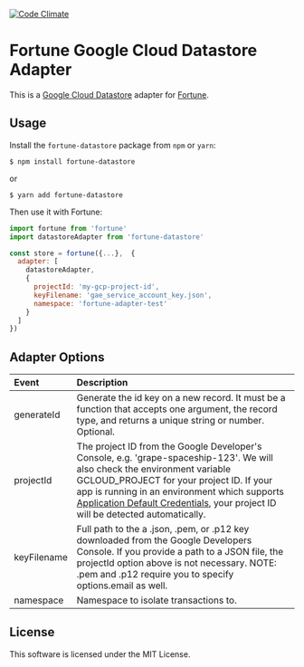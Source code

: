 [![Code Climate](https://codeclimate.com/github/patrinhani-ciandt/fortune-datastore/badges/gpa.svg)](https://codeclimate.com/github/patrinhani-ciandt/fortune-datastore)

# Fortune Google Cloud Datastore Adapter

This is a [Google Cloud Datastore](https://cloud.google.com/datastore/) adapter for [Fortune](http://fortune.js.org).

## Usage

Install the `fortune-datastore` package from `npm` or `yarn`:

```git 
$ npm install fortune-datastore
```
or
```git 
$ yarn add fortune-datastore
```

Then use it with Fortune:

```js
import fortune from 'fortune'
import datastoreAdapter from 'fortune-datastore'

const store = fortune({...},  {
  adapter: [
    datastoreAdapter,
    {
      projectId: 'my-gcp-project-id',
      keyFilename: 'gae_service_account_key.json',
      namespace: 'fortune-adapter-test'
    }
  ]
})
```


## Adapter Options


Event    | Description
:------------- | :-------------
generateId   | Generate the id key on a new record. It must be a function that accepts one argument, the record type, and returns a unique string or number. Optional.
projectId | The project ID from the Google Developer's Console, e.g. 'grape-spaceship-123'. We will also check the environment variable GCLOUD_PROJECT for your project ID. If your app is running in an environment which supports [Application Default Credentials](https://developers.google.com/identity/protocols/application-default-credentials), your project ID will be detected automatically.
keyFilename | Full path to the a .json, .pem, or .p12 key downloaded from the Google Developers Console. If you provide a path to a JSON file, the projectId option above is not necessary. NOTE: .pem and .p12 require you to specify options.email as well.
namespace | Namespace to isolate transactions to.

## License

This software is licensed under the MIT License.